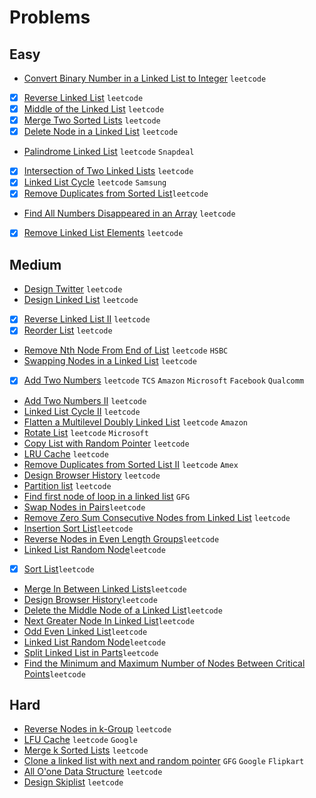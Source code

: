 # Problems

## Easy
- [Convert Binary Number in a Linked List to Integer](https://leetcode.com/problems/convert-binary-number-in-a-linked-list-to-integer/) `leetcode`
- [x] [Reverse Linked List](https://leetcode.com/problems/reverse-linked-list/) `leetcode`
- [x] [Middle of the Linked List](https://leetcode.com/problems/middle-of-the-linked-list/) `leetcode`
- [x] [Merge Two Sorted Lists](https://leetcode.com/problems/merge-two-sorted-lists/) `leetcode`
- [x] [Delete Node in a Linked List](https://leetcode.com/problems/delete-node-in-a-linked-list/) `leetcode`
- [Palindrome Linked List](https://leetcode.com/problems/palindrome-linked-list/) `leetcode` `Snapdeal`
- [x] [Intersection of Two Linked Lists](https://leetcode.com/problems/intersection-of-two-linked-lists/) `leetcode`
- [x] [Linked List Cycle](https://leetcode.com/problems/linked-list-cycle/) `leetcode` `Samsung`
- [x] [Remove Duplicates from Sorted List](https://leetcode.com/problems/remove-duplicates-from-sorted-list/)`leetcode`
- [Find All Numbers Disappeared in an Array](https://leetcode.com/problems/find-all-numbers-disappeared-in-an-array/) `leetcode`
- [x] [Remove Linked List Elements](https://leetcode.com/problems/remove-linked-list-elements/) `leetcode`

## Medium
- [Design Twitter](https://leetcode.com/problems/design-twitter/) `leetcode`
- [ Design Linked List](https://leetcode.com/problems/design-linked-list/) `leetcode`
- [x] [Reverse Linked List II](https://leetcode.com/problems/reverse-linked-list-ii/) `leetcode`
- [x] [Reorder List](https://leetcode.com/problems/reorder-list/) `leetcode`
- [Remove Nth Node From End of List](https://leetcode.com/problems/remove-nth-node-from-end-of-list/) `leetcode` `HSBC`
- [Swapping Nodes in a Linked List](https://leetcode.com/problems/swapping-nodes-in-a-linked-list/) `leetcode`
- [x] [Add Two Numbers](https://leetcode.com/problems/add-two-numbers/) `leetcode` `TCS` `Amazon` `Microsoft` `Facebook` `Qualcomm`
- [Add Two Numbers II](https://leetcode.com/problems/add-two-numbers-ii/) `leetcode`
- [Linked List Cycle II](https://leetcode.com/problems/linked-list-cycle-ii/) `leetcode`
- [Flatten a Multilevel Doubly Linked List](https://leetcode.com/problems/flatten-a-multilevel-doubly-linked-list/) `leetcode` `Amazon`
- [Rotate List](https://leetcode.com/problems/rotate-list/) `leetcode` `Microsoft`
- [Copy List with Random Pointer](https://leetcode.com/problems/copy-list-with-random-pointer/) `leetcode`
- [LRU Cache](https://leetcode.com/problems/lru-cache/) `leetcode`
- [Remove Duplicates from Sorted List II](https://leetcode.com/problems/remove-duplicates-from-sorted-list-ii/) `leetcode` `Amex`
- [Design Browser History](https://leetcode.com/problems/design-browser-history/) `leetcode`
- [Partition list](https://leetcode.com/problems/partition-list/) `leetcode`
- [Find first node of loop in a linked list](https://www.geeksforgeeks.org/find-first-node-of-loop-in-a-linked-list/) `GFG`
- [Swap Nodes in Pairs](https://leetcode.com/problems/swap-nodes-in-pairs/)`leetcode`
- [Remove Zero Sum Consecutive Nodes from Linked List](https://leetcode.com/problems/remove-zero-sum-consecutive-nodes-from-linked-list/) `leetcode`
- [Insertion Sort List](https://leetcode.com/problems/insertion-sort-list/)`leetcode`
- [ Reverse Nodes in Even Length Groups](https://leetcode.com/problems/reverse-nodes-in-even-length-groups/)`leetcode` 
- [ Linked List Random Node](https://leetcode.com/problems/linked-list-random-node/)`leetcode`
- [x] [Sort List](https://leetcode.com/problems/sort-list/)`leetcode`
- [ Merge In Between Linked Lists](https://leetcode.com/problems/merge-in-between-linked-lists/)`leetcode`
- [Design Browser History](https://leetcode.com/problems/design-browser-history/)`leetcode`
- [Delete the Middle Node of a Linked List](https://leetcode.com/problems/delete-the-middle-node-of-a-linked-list/)`leetcode`
- [Next Greater Node In Linked List](https://leetcode.com/problems/next-greater-node-in-linked-list/)`leetcode`
- [ Odd Even Linked List](https://leetcode.com/problems/odd-even-linked-list/)`leetcode`
- [Linked List Random Node](https://leetcode.com/problems/linked-list-random-node/)`leetcode`
- [Split Linked List in Parts](https://leetcode.com/problems/split-linked-list-in-parts/)`leetcode`
- [ Find the Minimum and Maximum Number of Nodes Between Critical Points](https://leetcode.com/problems/find-the-minimum-and-maximum-number-of-nodes-between-critical-points/)`leetcode`

## Hard
- [Reverse Nodes in k-Group](https://leetcode.com/problems/reverse-nodes-in-k-group/) `leetcode`
- [LFU Cache](https://leetcode.com/problems/lfu-cache/) `leetcode` `Google`
- [Merge k Sorted Lists](https://leetcode.com/problems/merge-k-sorted-lists/) `leetcode`
- [Clone a linked list with next and random pointer](https://www.geeksforgeeks.org/clone-linked-list-next-random-pointer-o1-space/) `GFG` `Google` `Flipkart`
- [All O'one Data Structure](https://leetcode.com/problems/all-oone-data-structure/) `leetcode`
- [Design Skiplist](https://leetcode.com/problems/design-skiplist/) `leetcode`
